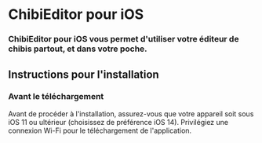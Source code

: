 # ChibiEditor pour iOS

### ChibiEditor pour iOS vous permet d'utiliser votre éditeur de chibis partout, et dans votre poche.


## Instructions pour l'installation

### Avant le téléchargement

Avant de procéder à l'installation, assurez-vous que votre appareil soit sous iOS 11 ou ultérieur (choisissez de préférence iOS 14). Privilégiez une connexion Wi-Fi pour le téléchargement de l'application.

